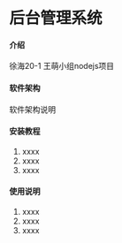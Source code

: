 # 后台管理系统

#### 介绍
徐海20-1 王萌小组nodejs项目

#### 软件架构
软件架构说明

#### 安装教程
1.  xxxx
2.  xxxx
3.  xxxx

#### 使用说明
1.  xxxx
2.  xxxx
3.  xxxx
